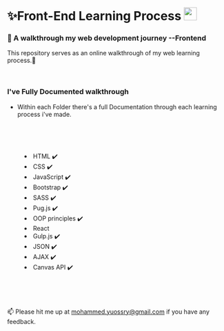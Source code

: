 # <a>✨Front-End Learning Process <img src="https://raw.githubusercontent.com/aemmadi/aemmadi/master/wave.gif" width="30px" style="max-width: 100%;"></a>
<h3>👀 A walkthrough my web development journey --Frontend </h3>



 <p>This repository serves as an online walkthrough of my web learning process.💫</p>

<br>

<h3>I've Fully Documented walkthrough</h3>

- Within each Folder there's a full Documentation through each learning process i've made.

<br>
<br>
<br>

<menu>
	<li>HTML ✔️</li>
	<li>CSS ✔️</li>
	<li>JavaScript ✔️</li>
	<li>Bootstrap ✔️</li>
	<li>SASS ✔️</li>
	<li>Pug.js ✔️</li>
	<li>OOP principles ✔️</li>
	<li>React</li>
	<li>Gulp.js ✔️</li>
	<li>JSON ✔️</li>
	<li>AJAX ✔️</li>
	<li>Canvas API ✔️</li>

</menu>

<br>
<br>
<br>


📫 Please hit me up at mohammed.yuossry@gmail.com if you have any feedback.  
